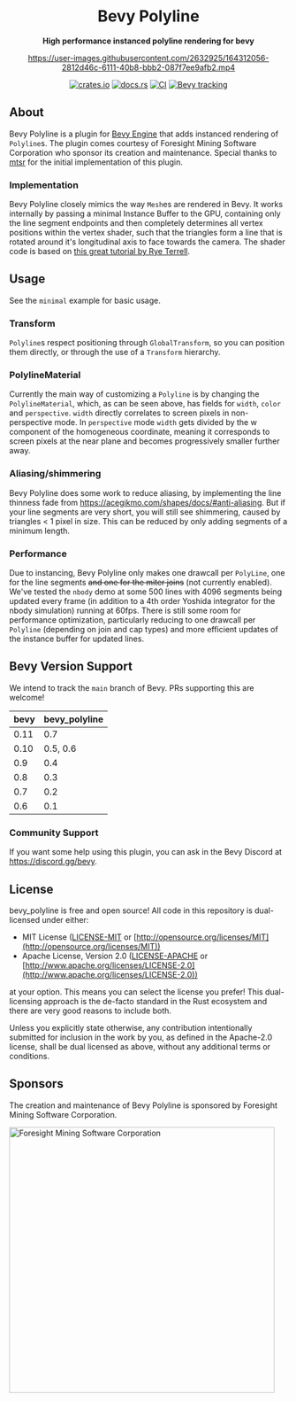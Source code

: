 <div align="center">

# Bevy Polyline

**High performance instanced polyline rendering for bevy**

<https://user-images.githubusercontent.com/2632925/164312056-2812d46c-6111-40b8-bbb2-087f7ee9afb2.mp4>

[![crates.io](https://img.shields.io/crates/v/bevy_polyline)](https://crates.io/crates/bevy_polyline)
[![docs.rs](https://docs.rs/bevy_polyline/badge.svg)](https://docs.rs/bevy_polyline)
[![CI](https://github.com/ForesightMiningSoftwareCorporation/bevy_polyline/workflows/CI/badge.svg?branch=main)](https://github.com/ForesightMiningSoftwareCorporation/bevy_polyline/actions?query=workflow%3A%22CI%22+branch%3Amain)
[![Bevy tracking](https://img.shields.io/badge/Bevy%20tracking-main-lightblue)](https://github.com/bevyengine/bevy/blob/main/docs/plugins_guidelines.md#main-branch-tracking)

</div>

## About

Bevy Polyline is a plugin for [Bevy Engine](https://bevyengine.org/) that adds instanced rendering of `Polyline`s. The plugin comes courtesy of Foresight Mining Software Corporation who sponsor its creation and maintenance. Special thanks to [mtsr](https://github.com/mtsr) for the initial implementation of this plugin.

### Implementation

Bevy Polyline closely mimics the way `Mesh`es are rendered in Bevy. It works internally by passing a minimal Instance Buffer to the GPU, containing only the line segment endpoints and then completely determines all vertex positions within the vertex shader, such that the triangles form a line that is rotated around it's longitudinal axis to face towards the camera. The shader code is based on [this great tutorial by Rye Terrell](https://wwwtyro.net/2019/11/18/instanced-lines.html).

## Usage

See the `minimal` example for basic usage.

### Transform

`Polyline`s respect positioning through `GlobalTransform`, so you can position them directly, or through the use of a `Transform` hierarchy.

### PolylineMaterial

Currently the main way of customizing a `Polyline` is by changing the `PolylineMaterial`, which, as can be seen above, has fields for `width`, `color` and `perspective`. `width` directly correlates to screen pixels in non-perspective mode. In `perspective` mode `width` gets divided by the w component of the homogeneous coordinate, meaning it corresponds to screen pixels at the near plane and becomes progressively smaller further away.

### Aliasing/shimmering

Bevy Polyline does some work to reduce aliasing, by implementing the line thinness fade from <https://acegikmo.com/shapes/docs/#anti-aliasing>. But if your line segments are very short, you will still see shimmering, caused by triangles < 1 pixel in size. This can be reduced by only adding segments of a minimum length.

### Performance

Due to instancing, Bevy Polyline only makes one drawcall per `PolyLine`, one for the line segments ~~and one for the miter joins~~ (not currently enabled). We've tested the `nbody` demo at some 500 lines with 4096 segments being updated every frame (in addition to a 4th order Yoshida integrator for the nbody simulation) running at 60fps. There is still some room for performance optimization, particularly reducing to one drawcall per `Polyline` (depending on join and cap types) and more efficient updates of the instance buffer for updated lines.

## Bevy Version Support

We intend to track the `main` branch of Bevy. PRs supporting this are welcome!

| bevy | bevy_polyline |
| ---- | ------------- |
| 0.11 | 0.7           |
| 0.10 | 0.5, 0.6      |
| 0.9  | 0.4           |
| 0.8  | 0.3           |
| 0.7  | 0.2           |
| 0.6  | 0.1           |

### Community Support

If you want some help using this plugin, you can ask in the Bevy Discord at <https://discord.gg/bevy>.

## License

bevy_polyline is free and open source! All code in this repository is dual-licensed under either:

* MIT License ([LICENSE-MIT](LICENSE-MIT) or [http://opensource.org/licenses/MIT](http://opensource.org/licenses/MIT))
* Apache License, Version 2.0 ([LICENSE-APACHE](LICENSE-APACHE) or [http://www.apache.org/licenses/LICENSE-2.0](http://www.apache.org/licenses/LICENSE-2.0))

at your option. This means you can select the license you prefer! This dual-licensing approach is the de-facto standard in the Rust ecosystem and there are very good reasons to include both.

Unless you explicitly state otherwise, any contribution intentionally submitted for inclusion in the work by you, as defined in the Apache-2.0 license, shall be dual licensed as above, without any additional terms or conditions.

## Sponsors

The creation and maintenance of Bevy Polyline is sponsored by Foresight Mining Software Corporation.

<img src="https://user-images.githubusercontent.com/2632925/151242316-db3455d1-4934-4374-8369-1818daf512dd.png" alt="Foresight Mining Software Corporation" width="480">
